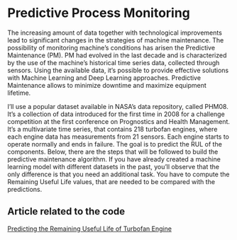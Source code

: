 # Predictive Process Monitoring

The increasing amount of data together with technological improvements lead to significant changes in the strategies of machine maintenance. The possibility of monitoring machine’s conditions has arisen the Predictive Maintenance (PM). PM had evolved in the last decade and is characterized by the use of the machine’s historical time series data, collected through sensors. Using the available data, it’s possible to provide effective solutions with Machine Learning and Deep Learning approaches. Predictive Maintenance allows to minimize downtime and maximize equipment lifetime.

I’ll use a popular dataset available in NASA’s data repository, called PHM08. It’s a collection of data introduced for the first time in 2008 for a challenge competition at the first conference on Prognostics and Health Management. It’s a multivariate time series, that contains 218 turbofan engines, where each engine data has measurements from 21 sensors. Each engine starts to operate normally and ends in failure. The goal is to predict the RUL of the components. Below, there are the steps that will be followed to build the predictive maintenance algorithm. If you have already created a machine learning model with different datasets in the past, you’ll observe that the only difference is that you need an additional task. You have to compute the Remaining Useful Life values, that are needed to be compared with the predictions.

## Article related to the code

[Predicting the Remaining Useful Life of Turbofan Engine](https://pub.towardsai.net/predicting-the-remaining-useful-life-of-turbofan-engine-f38a17391cac?sk=32f6f00a3f24c7fb4bf6082c51ba63ff)
